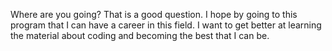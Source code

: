 Where are you going?
That is a good question. I hope by going to this program that I can have a career in this field. I want to get better at learning the material about coding and becoming the best that I can be.
